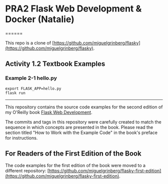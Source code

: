 # PRA2 Flask Web Development & Docker (Natalie)
======

This repo is a clone of [https://github.com/miguelgrinberg/flasky](https://github.com/miguelgrinberg/flasky).

## Activity 1.2 Textbook Examples

### Example 2-1 hello.py

```
export FLASK_APP=hello.py
flask run
```

--------------------------------------------

This repository contains the source code examples for the second edition of my O'Reilly book [Flask Web Development](http://www.flaskbook.com).

The commits and tags in this repository were carefully created to match the sequence in which concepts are presented in the book. Please read the section titled "How to Work with the Example Code" in the book's preface for instructions.

For Readers of the First Edition of the Book
--------------------------------------------

The code examples for the first edition of the book were moved to a different repository: [https://github.com/miguelgrinberg/flasky-first-edition](https://github.com/miguelgrinberg/flasky-first-edition).
